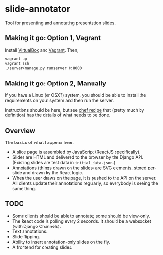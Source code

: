 # slide-annotator
Tool for presenting and annotating presentation slides.

## Making it go: Option 1, Vagrant

Install [VirtualBox](https://www.virtualbox.org/) and [Vagrant](https://www.vagrantup.com/). Then,

```bash
vagrant up
vagrant ssh
./server/manage.py runserver 0:8000
```

## Making it go: Option 2, Manually

If you have a Linux (or OSX?) system, you should be able to install the requirements on your system and then run the server.

Instructions should be here, but see [chef recipe](chef-cookbooks/setup/recipes/default.rb) that (pretty much by definition) has the details of what needs to be done.

## Overview

The basics of what happens here:

* A slide page is assembled by JavaScript (ReactJS specifically).
* Slides are HTML and delivered to the browser by the Django API. (Existing slides are test data in ```initial_data.json```.)
* Annotations (things drawn on the slides) are SVG elements, stored per-slide and drawn by the React logic.
* When the user draws on the page, it is pushed to the API on the server. All clients update their annotations regularly, so everybody is seeing the same thing.

## TODO

* Some clients should be able to annotate; some should be view-only.
* The React code is polling every 2 seconds. It should be a websocket (with Django Channels).
* Text annotations.
* Slide flipping.
* Ability to insert annotation-only slides on the fly.
* A frontend for creating slides.
